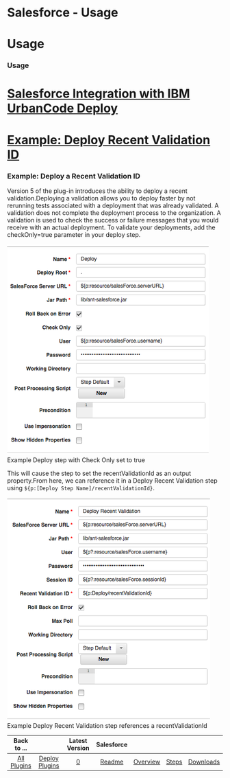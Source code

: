 
Salesforce - Usage
==================

# Usage


### Usage




[Salesforce Integration with IBM UrbanCode Deploy](https://developer.ibm.com/urbancode/2017/05/02/salesforce-integration-ibm-urbancode-deploy/)
===============================================================================================================================================

[Example: Deploy Recent Validation ID](#example-deploy-recent-validation-id)
============================================================================


### Example: Deploy a Recent Validation ID




Version 5 of the plug-in introduces the ability to deploy a recent validation.Deploying a validation allows you to deploy faster by not rerunning tests associated with a deployment that was already validated.
A validation does not complete the deployment process to the organization. A validation is used to check the success or failure messages that you would receive with an actual deployment. To validate your deployments, add the checkOnly=true parameter in your deploy step.

[![](quick-deploy.png)](quick-deploy.png)
Example Deploy step with Check Only set to true


This will cause the step to set the recentValidationId as an output property.From here, we can reference it in a Deploy Recent Validation step using ``${p:[Deploy Step Name]/recentValidationId}``.


[![](deploy-recent-validation.png)](deploy-recent-validation.png)
Example Deploy Recent Validation step references a recentValidationId



|Back to ...||Latest Version|Salesforce ||||
| :---: | :---: | :---: | :---: | :---: | :---: | :---: |
|[All Plugins](../../index.md)|[Deploy Plugins](../README.md)|[0]()|[Readme](README.md)|[Overview](overview.md)|[Steps](steps.md)|[Downloads](downloads.md)|
